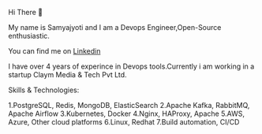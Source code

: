 Hi There 👋

My name is Samyajyoti and I am a Devops Engineer,Open-Source enthusiastic.



You can find me on <a href="https://www.linkedin.com/in/samyajyoti-bordoloi-93513a129/">Linkedin </a>

I have over 4 years of experince in Devops tools.Currently i am working in a startup Claym Media & Tech Pvt Ltd.

Skills & Technologies:

1.PostgreSQL, Redis, MongoDB, ElasticSearch
2.Apache Kafka, RabbitMQ, Apache Airflow
3.Kubernetes, Docker
4.Nginx, HAProxy, Apache
5.AWS, Azure, Other cloud platforms
6.Linux, Redhat
7.Build automation, CI/CD
